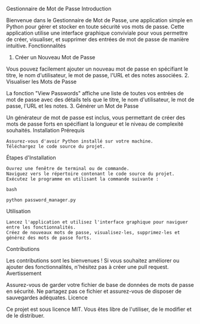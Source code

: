 Gestionnaire de Mot de Passe
Introduction

Bienvenue dans le Gestionnaire de Mot de Passe, une application simple en Python pour gérer et stocker en toute sécurité vos mots de passe. Cette application utilise une interface graphique conviviale pour vous permettre de créer, visualiser, et supprimer des entrées de mot de passe de manière intuitive.
Fonctionnalités
1. Créer un Nouveau Mot de Passe

Vous pouvez facilement ajouter un nouveau mot de passe en spécifiant le titre, le nom d'utilisateur, le mot de passe, l'URL et des notes associées.
2. Visualiser les Mots de Passe

La fonction "View Passwords" affiche une liste de toutes vos entrées de mot de passe avec des détails tels que le titre, le nom d'utilisateur, le mot de passe, l'URL et les notes.
3. Générer un Mot de Passe

Un générateur de mot de passe est inclus, vous permettant de créer des mots de passe forts en spécifiant la longueur et le niveau de complexité souhaités.
Installation
Prérequis

    Assurez-vous d'avoir Python installé sur votre machine.
    Téléchargez le code source du projet.

Étapes d'Installation

    Ouvrez une fenêtre de terminal ou de commande.
    Naviguez vers le répertoire contenant le code source du projet.
    Exécutez le programme en utilisant la commande suivante :

    bash

    python password_manager.py

Utilisation

    Lancez l'application et utilisez l'interface graphique pour naviguer entre les fonctionnalités.
    Créez de nouveaux mots de passe, visualisez-les, supprimez-les et générez des mots de passe forts.

Contributions

Les contributions sont les bienvenues ! Si vous souhaitez améliorer ou ajouter des fonctionnalités, n'hésitez pas à créer une pull request.
Avertissement

Assurez-vous de garder votre fichier de base de données de mots de passe en sécurité. Ne partagez pas ce fichier et assurez-vous de disposer de sauvegardes adéquates.
Licence

Ce projet est sous licence MIT. Vous êtes libre de l'utiliser, de le modifier et de le distribuer.
